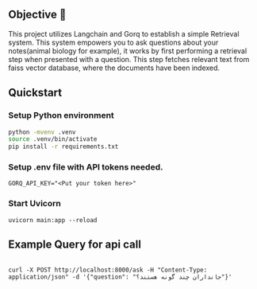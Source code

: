 ## Objective 🎯

This project utilizes Langchain and Gorq to establish a simple Retrieval system. This system empowers you to ask questions about your notes(animal biology for example), it works by first performing a retrieval step when presented with a question. This step fetches relevant text from faiss vector database, where the documents have been indexed.

## Quickstart

### Setup Python environment



```bash
python -mvenv .venv
source .venv/bin/activate
pip install -r requirements.txt
```


### Setup .env file with API tokens needed.

```
GORQ_API_KEY="<Put your token here>"

```

### Start Uvicorn

```
uvicorn main:app --reload        

```

## Example Query for api call

```

curl -X POST http://localhost:8000/ask -H "Content-Type: application/json" -d '{"question": "جانداران چند گونه هستند؟"}'
```
